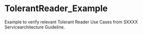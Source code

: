 # TolerantReader_Example

Example to verify relevant Tolerant Reader Use Cases from SXXXX Servicearchitecture Guideline.
